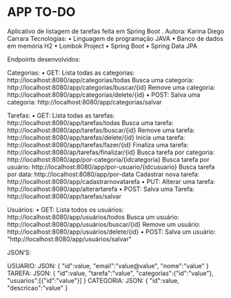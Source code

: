 # APP TO-DO

Aplicativo de listagem de tarefas feita em Spring Boot .
Autora: Karina Diego Carrara
Tecnologias:
•	Linguagem de programação JAVA
•	Banco de dados em memória H2
•	Lombok Project
•	Spring Boot
•	Spring Data JPA



Endpoints desenvolvidos:



Categorias:
•	GET:
Lista todas as categorias: http://localhost:8080/app/categorias/todas
Busca uma categoria: http://localhost:8080/app/categorias/buscar/{id}
Remove uma categoria: http://localhost:8080/app/categorias/delete/{id}
•	POST:
Salva uma categoria: http://localhost:8080/app/categorias/salvar




Tarefas:
•	GET:
Lista todas as tarefas: http://localhost:8080/app/tarefas/todas
Busca uma tarefa: http://localhost:8080/app/tarefas/buscar/{id}
Remove uma tarefa: http://localhost:8080/app/tarefas/delete/{id}
Inicia uma tarefa: http://localhost:8080/app/tarefas/fazer/{id}
Finaliza uma tarefa: http://localhost:8080/ap/tarefas/finalizar/{id}
Busca tarefa por categoria: http://localhost:8080/app/por-categoria/{idcategoria}
Busca tarefa por usuário: http://localhost:8080/app/por-usuario/{idcusuario}
Busca tarefa por data: http://localhost:8080/app/por-data
Cadastrar nova tarefa: http://localhost:8080/app/cadastrarnovatarefa
•	PUT:
Alterar uma tarefa: http://localhost:8080/app/alterartarefa
•	POST:
Salva uma Tarefa: http://localhost:8080/app/tarefas/salvar



Usuários:
•	GET:
Lista todos os usuários: http://localhost:8080/app/usuários/todos
Busca um usuário: http://localhost:8080/app/usuários/buscar/{id}
Remove um usuário: http://localhost:8080/app/usuários/delete/{id}
•	POST:
Salva um usuário: "http://localhost:8080/app/usuários/salvar"



JSON’S:

USUARIO: JSON: { "id":value, "email":"value@value", "nome":"value" }
TAREFA: JSON: { "id":value, "tarefa":"value", "categorias":{"id":"value"}, "usuarios":[{"id":"value"}] }
CATEGORIA: JSON: { "id":value, "descricao":"value" }


